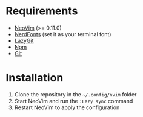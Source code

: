 # Requirements

- [NeoVim](https://github.com/neovim/neovim/blob/master/INSTALL.md) (>= 0.11.0)
- [NerdFonts](https://www.nerdfonts.com/font-downloads) (set it as your terminal font)
- [LazyGit](https://github.com/jesseduffield/lazygit?tab=readme-ov-file#installation)
- [Npm](https://docs.npmjs.com/downloading-and-installing-node-js-and-npm)
- [Git](https://git-scm.com/downloads)

# Installation

1. Clone the repository in the ```~/.config/nvim``` folder
2. Start NeoVim and run the ```:Lazy sync``` command
3. Restart NeoVim to apply the configuration
